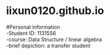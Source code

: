# iixun0120.github.io  
  
#Personal information  
-Student ID: 1131556  
-course: Data Structure / linear algebra  
-brief depiction: a transfer student  
